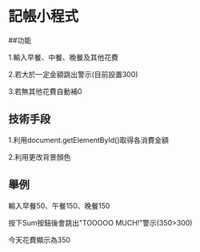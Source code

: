 # 記帳小程式

##功能

1.輸入早餐、中餐、晚餐及其他花費

2.若大於一定金額跳出警示(目前設置300)

3.若無其他花費自動補0

## 技術手段

1.利用document.getElementById()取得各消費金額

2.利用<link rel="stylesheet" type="text/css" href="acc.css">更改背景顏色

## 舉例

輸入早餐50、午餐150、晚餐150

按下Sum按鈕後會跳出"TOOOOO MUCH!"警示(350>300)

今天花費顯示為350
